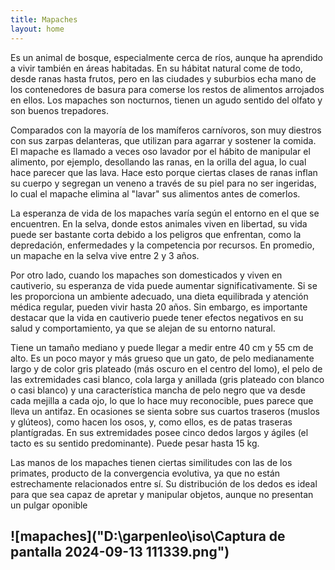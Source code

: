 ```yaml
---
title: Mapaches
layout: home
---
```

Es un animal de bosque, especialmente cerca de ríos, aunque ha aprendido a vivir también en áreas habitadas. En su hábitat natural come de todo, desde ranas hasta frutos, pero en las ciudades y suburbios echa mano de los contenedores de basura para comerse los restos de alimentos arrojados en ellos. Los mapaches son nocturnos, tienen un agudo sentido del olfato y son buenos trepadores.

Comparados con la mayoría de los mamíferos carnívoros, son muy diestros con sus zarpas delanteras, que utilizan para agarrar y sostener la comida. El mapache es llamado a veces oso lavador por el hábito de manipular el alimento, por ejemplo, desollando las ranas, en la orilla del agua, lo cual hace parecer que las lava. Hace esto porque ciertas clases de ranas inflan su cuerpo y segregan un veneno a través de su piel para no ser ingeridas, lo cual el mapache elimina al "lavar" sus alimentos antes de comerlos.

La esperanza de vida de los mapaches varía según el entorno en el que se encuentren. En la selva, donde estos animales viven en libertad, su vida puede ser bastante corta debido a los peligros que enfrentan, como la depredación, enfermedades y la competencia por recursos. En promedio, un mapache en la selva vive entre 2 y 3 años.

Por otro lado, cuando los mapaches son domesticados y viven en cautiverio, su esperanza de vida puede aumentar significativamente. Si se les proporciona un ambiente adecuado, una dieta equilibrada y atención médica regular, pueden vivir hasta 20 años. Sin embargo, es importante destacar que la vida en cautiverio puede tener efectos negativos en su salud y comportamiento, ya que se alejan de su entorno natural.

Tiene un tamaño mediano y puede llegar a medir entre 40 cm y 55 cm de alto. Es un poco mayor y más grueso que un gato, de pelo medianamente largo y de color gris plateado (más oscuro en el centro del lomo), el pelo de las extremidades casi blanco, cola larga y anillada (gris plateado con blanco o casi blanco) y una característica mancha de pelo negro que va desde cada mejilla a cada ojo, lo que lo hace muy reconocible, pues parece que lleva un antifaz. En ocasiones se sienta sobre sus cuartos traseros (muslos y glúteos), como hacen los osos, y, como ellos, es de patas traseras plantígradas. En sus extremidades posee cinco dedos largos y ágiles (el tacto es su sentido predominante). Puede pesar hasta 15 kg.

Las manos de los mapaches tienen ciertas similitudes con las de los primates, producto de la convergencia evolutiva, ya que no están estrechamente relacionados entre sí. Su distribución de los dedos es ideal para que sea capaz de apretar y manipular objetos, aunque no presentan un pulgar oponible

![mapaches]("D:\garpenleo\iso\Captura de pantalla 2024-09-13 111339.png")
----

[^1]: [It can take up to 10 minutes for changes to your site to publish after you push the changes to GitHub](https://docs.github.com/en/pages/setting-up-a-github-pages-site-with-jekyll/creating-a-github-pages-site-with-jekyll#creating-your-site).

[Just the Docs]: https://just-the-docs.github.io/just-the-docs/
[GitHub Pages]: https://docs.github.com/en/pages
[README]: https://github.com/just-the-docs/just-the-docs-template/blob/main/README.md
[Jekyll]: https://jekyllrb.com
[GitHub Pages / Actions workflow]: https://github.blog/changelog/2022-07-27-github-pages-custom-github-actions-workflows-beta/
[use this template]: https://github.com/just-the-docs/just-the-docs-template/generate
